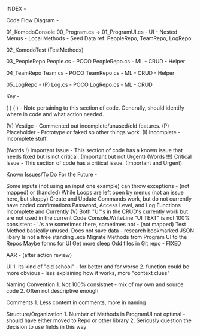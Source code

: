 INDEX -


Code Flow Diagram -

01_KomodoConsole
	00_Program.cs -> 
		01_ProgramUI.cs - UI - Nested Menus - Local Methods - Seed Data
			ref: PeopleRepo, TeamRepo, LogRepo
		
02_KomodoTest (TestMethods)

03_PeopleRepo
	People.cs - POCO
		PeopleRepo.cs - ML - CRUD - Helper

04_TeamRepo
	Team.cs - POCO
		TeamRepo.cs - ML - CRUD - Helper

05_LogRepo - (P)
	Log.cs - POCO
		LogRepo.cs - ML - CRUD


Key -

( )				( ) - Note pertaining to this section of code. Generally, should identify where in code and what action needed.

(V) 			Vestige - Commented out incomplete/unused/old features.
(P)				Placeholder - Prototype or faked so other things work.
(I)				Incomplete - Incomplete stuff.

(Words !) 		Important Issue - This section of code has a known issue that needs fixed but is not critical. (Important but not Urgent)
(Words !!!)		Critical Issue - This section of code has a critical issue. (Important and Urgent)


Known Issues/To Do For the Future -

Some inputs (not using an input one example) can throw exceptions - (not mapped) or (handled)
While Loops are left open by menus (not an issue here, but sloppy)
Create and Update Commands work, but do not currently have coded confirmations
Password, Access Level, and Log Functions Incomplete and Currently (V)
Both "U"'s in the CRUD's currently work but are not used in the current Code
Console.WriteLine "UI TEXT" is not 100% consistent - '.'s are sometimes there, sometimes not - (not mapped)
Test Method basically unused.
Does not save data - research bookmarked JSON libary
Is not a free standing .exe
Migrate Methods from Program UI to the Repos
Maybe forms for UI
Get more sleep
Odd files in Git repo - FIXED


AAR - (after action review)

UI
	1. its kind of "old school" - for better and for worse
	2. function could be more obvious - less explaining how it works, more "context clues"

Naming Convention
	1. Not 100% consistnet - mix of my own and source code
	2. Often not descriptive enough

Comments
	1. Less content in comments, more in naming

Structure/Organization
	1. Number of Methods in ProgramUI not optimal - should have either moved to Repo or other library
	2. Seriously question the decision to use fields in this way

